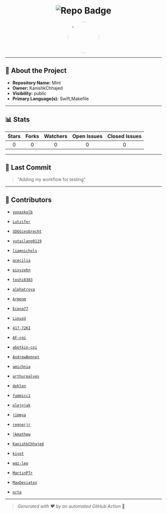 <h1 align="center">
    <img src="https://img.shields.io/badge/Mint-🎯-blueviolet?style=for-the-badge" alt="Repo Badge">
  </h1>
  
  <p align="center">
    <img src="https://avatars.githubusercontent.com/u/121193249?v=4" width="100" style="border-radius:50%;">
  </p>
  
  ---
  
  ## 📖 About the Project
  - **Repository Name:** Mint
  - **Owner:** KanishkChhajed
  - **Visibility:** public
  - **Primary Language(s):** Swift,Makefile
  
  ---
  
  ## 📊 Stats
  
  | Stars | Forks | Watchers | Open Issues | Closed Issues |
  |:----:|:-----:|:--------:|:-----------:|:-------------:|
  | 0 | 0 | 0 | 0 | 0 |
  
  ---
  
  ## 📢 Last Commit
  
  > "Adding my workflow for testing"
  
  ---
  
  ## 🤝 Contributors
  
  
  - [`yonaskolb`](#)
  
  - [`Lutzifer`](#)
  
  - [`SDGGiesbrecht`](#)
  
  - [`yutailang0119`](#)
  
  - [`liamnichols`](#)
  
  - [`acecilia`](#)
  
  - [`pixyzehn`](#)
  
  - [`toshi0383`](#)
  
  - [`alphatroya`](#)
  
  - [`Armenm`](#)
  
  - [`Econa77`](#)
  
  - [`LinusU`](#)
  
  - [`417-72KI`](#)
  
  - [`AF-cgi`](#)
  
  - [`abotkin-cpi`](#)
  
  - [`AndrewBennet`](#)
  
  - [`amichnia`](#)
  
  - [`arthurpalves`](#)
  
  - [`dehlen`](#)
  
  - [`fummicc1`](#)
  
  - [`olejnjak`](#)
  
  - [`jimmya`](#)
  
  - [`regnerjr`](#)
  
  - [`jkmathew`](#)
  
  - [`KanishkChhajed`](#)
  
  - [`kiyot`](#)
  
  - [`wqz-leo`](#)
  
  - [`MartinP7r`](#)
  
  - [`MaxDesiatov`](#)
  
  - [`orta`](#)
  
  
  ---
  
  > *Generated with ❤️ by an automated GitHub Action* 🚀
  
